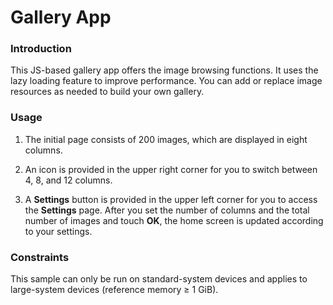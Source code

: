 # Gallery App

### Introduction

This JS-based gallery app offers the image browsing functions. It uses the lazy loading feature to improve performance. You can add or replace image resources as needed to build your own gallery.

### Usage

1.  The initial page consists of 200 images, which are displayed in eight columns.

2.  An icon is provided in the upper right corner for you to switch between 4, 8, and 12 columns.
 
3.  A **Settings** button is provided in the upper left corner for you to access the **Settings** page. After you set the number of columns and the total number of images and touch **OK**, the home screen is updated according to your settings.

### Constraints

This sample can only be run on standard-system devices and applies to large-system devices (reference memory ≥ 1 GiB).
